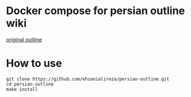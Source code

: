# Docker compose for persian outline wiki
[original outline](https://github.com/outline/outline)

# How to use 

```
git clone https://github.com/ehsanialireza/persian-outline.git
cd persian-outline
make install
```
